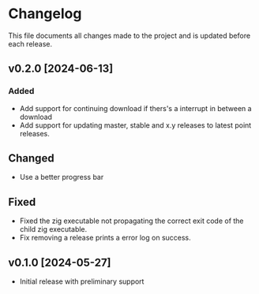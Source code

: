 # Changelog
This file documents all changes made to the project and is updated before each release.

## v0.2.0 [2024-06-13]
### Added
- Add support for continuing download if thers's a interrupt in between a download
- Add support for updating master, stable and x.y releases to latest point releases.

## Changed
- Use a better progress bar

## Fixed
- Fixed the zig executable not propagating the correct exit code of the child zig executable.
- Fix removing a release prints a error log on success.

## v0.1.0 [2024-05-27]
- Initial release with preliminary support

